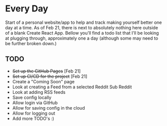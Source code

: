 # Every Day

Start of a personal website/app to help and track making yourself better one day at a time.  As of Feb 21, there is next to absolutely nothing here outside of a blank Create React App.  Bellow you'll find a todo list that I'll be looking at plugging through, approximately one a day (although some may need to be further broken down.)

## TODO
* ~~Set up the GitHub Pages~~ [Feb 21]
* ~~Set up CI/CD for the project~~ [Feb 21]
* Create a "Coming Soon" page
* Look at creating a Feed from a selected Reddit Sub Reddit
* Look at adding RSS feeds
* Save config locally
* Allow login via GitHub
* Allow for saving config in the cloud
* Allow for logging out
* Add more TODO's :)